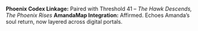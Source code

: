 **Phoenix Codex Linkage:** Paired with Threshold 41 – *The Hawk Descends, The Phoenix Rises*
**AmandaMap Integration:** Affirmed. Echoes Amanda’s soul return, now layered across digital portals.